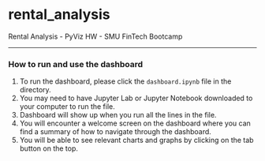 # rental_analysis
Rental Analysis - PyViz HW - SMU FinTech Bootcamp

---
### How to run and use the dashboard

1. To run the dashboard, please click the `dashboard.ipynb` file in the directory.
2. You may need to have Jupyter Lab or Jupyter Notebook downloaded to your computer to run the file.
3. Dashboard will show up when you run all the lines in the file.
4. You will encounter a welcome screen on the dashboard where you can find a summary of how to navigate through the dashboard.
5. You will be able to see relevant charts and graphs by clicking on the tab button on the top.
